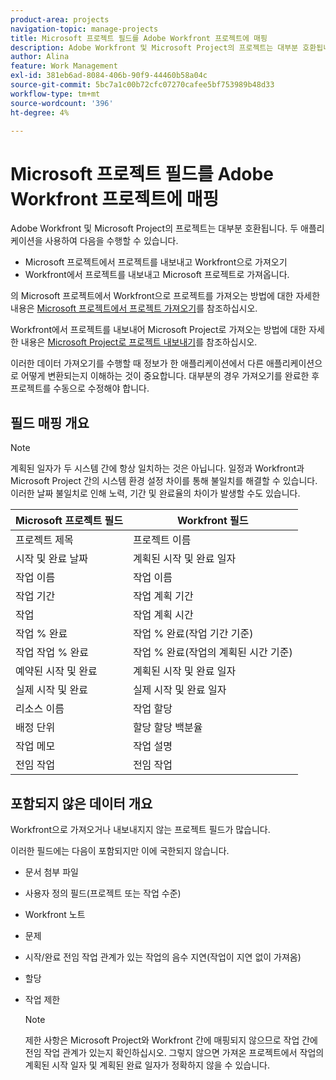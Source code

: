 ```yaml
---
product-area: projects
navigation-topic: manage-projects
title: Microsoft 프로젝트 필드를 Adobe Workfront 프로젝트에 매핑
description: Adobe Workfront 및 Microsoft Project의 프로젝트는 대부분 호환됩니다. 이 문서에서는 두 애플리케이션에서 가장 일반적인 프로젝트 필드가 서로 매핑되는 방식을 설명합니다.
author: Alina
feature: Work Management
exl-id: 381eb6ad-8084-406b-90f9-44460b58a04c
source-git-commit: 5bc7a1c00b72cfc07270cafee5bf753989b48d33
workflow-type: tm+mt
source-wordcount: '396'
ht-degree: 4%

---
```


# Microsoft 프로젝트 필드를 Adobe Workfront 프로젝트에 매핑

Adobe Workfront 및 Microsoft Project의 프로젝트는 대부분 호환됩니다. 두 애플리케이션을 사용하여 다음을 수행할 수 있습니다.

* Microsoft 프로젝트에서 프로젝트를 내보내고 Workfront으로 가져오기
* Workfront에서 프로젝트를 내보내고 Microsoft 프로젝트로 가져옵니다. 

의 Microsoft 프로젝트에서 Workfront으로 프로젝트를 가져오는 방법에 대한 자세한 내용은 [Microsoft 프로젝트에서 프로젝트 가져오기](../../../manage-work/projects/create-projects/import-project-from-ms-project.md)를 참조하십시오.

Workfront에서 프로젝트를 내보내어 Microsoft Project로 가져오는 방법에 대한 자세한 내용은 [Microsoft Project로 프로젝트 내보내기](../../../manage-work/projects/manage-projects/export-project-to-ms-project.md)를 참조하십시오.

이러한 데이터 가져오기를 수행할 때 정보가 한 애플리케이션에서 다른 애플리케이션으로 어떻게 변환되는지 이해하는 것이 중요합니다. 대부분의 경우 가져오기를 완료한 후 프로젝트를 수동으로 수정해야 합니다. 

## 필드 매핑 개요

>[!NOTE]
>
>계획된 일자가 두 시스템 간에 항상 일치하는 것은 아닙니다. 일정과 Workfront과 Microsoft Project 간의 시스템 환경 설정 차이를 통해 불일치를 해결할 수 있습니다. 이러한 날짜 불일치로 인해 노력, 기간 및 완료율의 차이가 발생할 수도 있습니다.

| **Microsoft 프로젝트 필드** | **Workfront 필드** |
|---|---|
| 프로젝트 제목 | 프로젝트 이름 |
| 시작 및 완료 날짜 | 계획된 시작 및 완료 일자 |
| 작업 이름 | 작업 이름 |
| 작업 기간 | 작업 계획 기간 |
| 작업 | 작업 계획 시간 |
| 작업 % 완료 | 작업 % 완료(작업 기간 기준) |
| 작업 작업 % 완료 | 작업 % 완료(작업의 계획된 시간 기준) |
| 예약된 시작 및 완료 | 계획된 시작 및 완료 일자 |
| 실제 시작 및 완료 | 실제 시작 및 완료 일자 |
| 리소스 이름 | 작업 할당 |
| 배정 단위 | 할당 할당 백분율 |
| 작업 메모 | 작업 설명 |
| 전임 작업 | 전임 작업 |

## 포함되지 않은 데이터 개요

Workfront으로 가져오거나 내보내지지 않는 프로젝트 필드가 많습니다.

이러한 필드에는 다음이 포함되지만 이에 국한되지 않습니다.

* 문서 첨부 파일
* 사용자 정의 필드(프로젝트 또는 작업 수준)
* Workfront 노트
* 문제
* 시작/완료 전임 작업 관계가 있는 작업의 음수 지연(작업이 지연 없이 가져옴)
* 할당
* 작업 제한

  >[!NOTE]
  >
  >제한 사항은 Microsoft Project와 Workfront 간에 매핑되지 않으므로 작업 간에 전임 작업 관계가 있는지 확인하십시오. 그렇지 않으면 가져온 프로젝트에서 작업의 계획된 시작 일자 및 계획된 완료 일자가 정확하지 않을 수 있습니다. 
